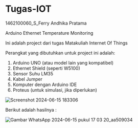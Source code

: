 # Tugas-IOT
1462100060_S_Ferry Andhika Pratama 

Arduino Ethernet Temperature Monitoring

Ini adalah project dari tugas Matakuliah Internet Of Things

Perangkat yang dibutuhkan untuk project ini adalah:

1. Arduino UNO (atau model lain yang kompatibel)
2. Ethernet Shield (seperti W5100)
3. Sensor Suhu LM35
4. Kabel Jumper
5. Komputer dengan Arduino IDE
6. Proteus (untuk simulasi, jika diperlukan)

![Screenshot 2024-06-15 183306](https://github.com/ZdheTruth/Tugas-IOT/assets/94807907/6c90e490-b8ce-4052-91b1-0403cdbb4c27)

Berikut adalah hasilnya :

![Gambar WhatsApp 2024-06-15 pukul 17 03 20_aa509034](https://github.com/ZdheTruth/Tugas-IOT/assets/94807907/af6cf11d-6986-40be-96c0-05d4999e1705)
